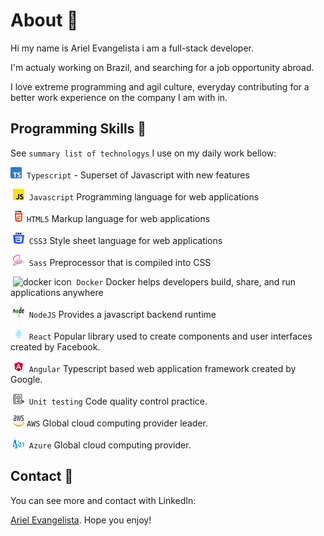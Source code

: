 # About 🤔

Hi my name is Ariel Evangelista i am a full-stack developer.

I'm actualy working on Brazil, and searching for a job opportunity abroad.

I love extreme programming and agil culture, everyday contributing for a better work experience on the company I am with in.

## Programming Skills 🚀

See `summary list of technologys` I use on my daily work bellow:

<img src="./img/typescript.svg" alt="typescript icon" width="18px" height="18px">&nbsp;&nbsp;`Typescript`<img/> - Superset of Javascript with new features

&nbsp;<img src="./img/javascript.svg" alt="javascript icon" width="18px" height="18px"/>&nbsp;&nbsp;`Javascript`<img/>
Programming language for web applications

&nbsp;<img src="./img/html.png" alt="html icon" width="18px" height="18px"/>&nbsp;`HTML5`<img/>
Markup language for web applications

&nbsp;<img src="./img/css.svg" alt="css icon" width="18px" height="18px"/>&nbsp;&nbsp;`CSS3`<img/>
Style sheet language for web applications

&nbsp;<img src="./img/sass.png" alt="sass icon" width="18px" height="18px"/>&nbsp;&nbsp;`Sass`<img/>
Preprocessor that is compiled into CSS

&nbsp;<img src="https://imgs.search.brave.com/Q2rFFa8zjSGdQEpaCCO9yenUPUv4RpTH8Gl-Q3fViqU/rs:fit:860:0:0/g:ce/aHR0cHM6Ly9vcGVu/Y29udGFpbmVycy5v/cmcvaW1nL21lbWJl/ci1sb2dvcy9kb2Nr/ZXIucG5n" alt="docker icon" width="18px" height="18px"/>&nbsp;&nbsp;`Docker`<img/> Docker helps developers build, share, and run applications anywhere

&nbsp;<img src="./img/nodejs.svg" alt="nodejs icon" width="18px" height="18px"/>&nbsp;&nbsp;`NodeJS`<img/>
Provides a javascript backend runtime

&nbsp;<img src="./img/react.svg" alt="react icon" width="18px" height="18px"/>&nbsp;&nbsp;`React`<img/>
Popular library used to create components and user interfaces created by Facebook.

&nbsp;<img src="./img/angular.svg" alt="angular icon" width="18px" height="18px"/>&nbsp;&nbsp;`Angular`<img/>
Typescript based web application framework created by Google.

&nbsp;<img src="./img/unit-test.svg" alt="unit test icon" width="18px" height="18px" />&nbsp;&nbsp;`Unit testing`<img/>
Code quality control practice.

&nbsp;<img src="./img/aws.svg" alt="aws icon" width="18px" height="18px" />&nbsp;`AWS`<img/>
Global cloud computing provider leader.

&nbsp;<img src="./img/azure.svg" alt="azure icon" width="18px" height="18px" />&nbsp;&nbsp;`Azure`<img/>
Global cloud computing provider.

## Contact 💬

You can see more and contact with LinkedIn:

[Ariel Evangelista](https://www.linkedin.com/in/ariel-evangelista-a4677618b/). Hope you enjoy!

